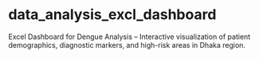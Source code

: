 # data_analysis_excl_dashboard
Excel Dashboard for Dengue Analysis – Interactive visualization of patient demographics, diagnostic markers, and high-risk areas in Dhaka region.
